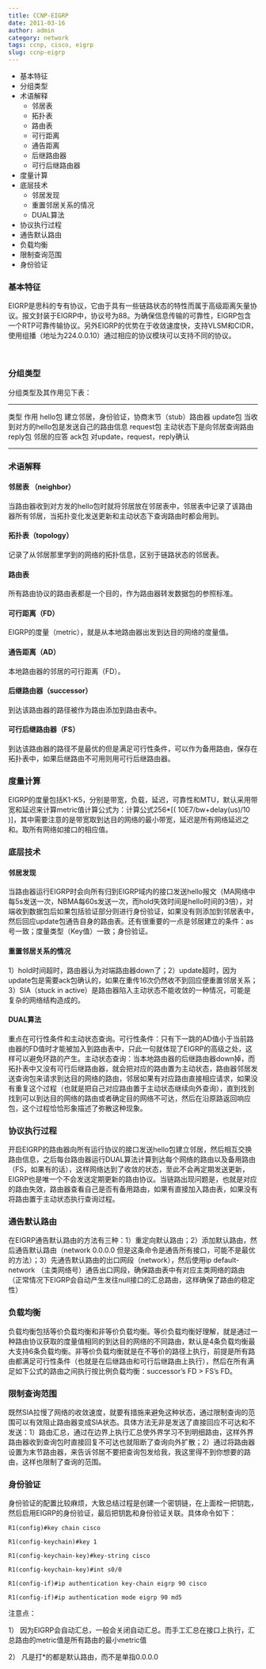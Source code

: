 ```yaml
---
title: CCNP-EIGRP
date: 2011-03-16
author: admin
category: network
tags: ccnp, cisco, eigrp
slug: ccnp-eigrp
---
```


-   基本特征
-   分组类型
-   术语解释
    -   邻居表
    -   拓扑表
    -   路由表
    -   可行距离
    -   通告距离
    -   后继路由器
    -   可行后继路由器
-   度量计算
-   底层技术
    -   邻居发现
    -   重置邻居关系的情况
    -   DUAL算法
-   协议执行过程
-   通告默认路由
-   负载均衡
-   限制查询范围
-   身份验证

### 基本特征

EIGRP是思科的专有协议，它由于具有一些链路状态的特性而属于高级距离矢量协议。报文封装于EIGRP中，协议号为88。为确保信息传输的可靠性，EIGRP包含一个RTP可靠传输协议。另外EIGRP的优势在于收敛速度快，支持VLSM和CIDR，使用组播（地址为224.0.0.10）通过相应的协议模块可以支持不同的协议。

 

### 分组类型

分组类型及其作用见下表：

  ----------- --------------------------------------------
  类型        作用
  hello包     建立邻居，身份验证，协商末节（stub）路由器
  update包    当收到对方的hello包是发送自己的路由信息
  request包   主动状态下是向邻居查询路由
  reply包     邻居的应答
  ack包       对update，request，reply确认
  ----------- --------------------------------------------

### 术语解释

#### **邻居表** （neighbor）

当路由器收到对方发的hello包时就将邻居放在邻居表中，邻居表中记录了该路由器所有邻居，当拓扑变化发送更新和主动状态下查询路由时都会用到。

#### **拓扑表**（topology）

记录了从邻居那里学到的网络的拓扑信息，区别于链路状态的邻居表。

#### **路由表**

所有路由协议的路由表都是一个目的，作为路由器转发数据包的参照标准。

#### **可行距离**（FD）

EIGRP的度量（metric），就是从本地路由器出发到达目的网络的度量值。

#### **通告距离**（AD）

本地路由器的邻居的可行距离（FD）。

#### **后继路由器**（successor）

到达该路由器的路径被作为路由添加到路由表中。

#### **可行后继路由器**（FS）

到达该路由器的路径不是最优的但是满足可行性条件，可以作为备用路由，保存在拓扑表中，如果后继路由不可用则用可行后继路由器。

### 度量计算

EIGRP的度量包括K1-K5，分别是带宽，负载，延迟，可靠性和MTU，默认采用带宽和延迟来计算metric值计算公式为：计算公式256\*[(
10E7/bw+delay(us)/10
)]，其中需要注意的是带宽取到达目的网络的最小带宽，延迟是所有网络延迟之和。取所有网络如接口的相应值。

### 底层技术

#### **邻居发现**

当路由器运行EIGRP时会向所有归到EIGRP域内的接口发送hello报文（MA网络中每5s发送一次，NBMA每60s发送一次，而hold失效时间是hello时间的3倍），对端收到数据包后如果包括验证部分则进行身份验证，如果没有则添加到邻居表中，然后回应update包通告自身的路由表。还有很重要的一点是邻居建立的条件：as号一致；度量类型（Key值）一致；身份验证。

#### **重置邻居关系的情况**

1）hold时间超时，路由器认为对端路由器down了；2）update超时，因为update包是需要ack包确认的，如果在重传16次仍然收不到回应便重置邻居关系；3）SIA（stuck
in
active）是路由器陷入主动状态不能收敛的一种情况，可能是复杂的网络结构造成的。

#### **DUAL算法**

重点在可行性条件和主动状态查询。可行性条件：只有下一跳的AD值小于当前路由器的FD值时才能被加入到路由表中，只此一句就体现了EIGRP的高级之处，这样可以避免环路的产生。主动状态查询：当本地路由器的后继路由器down掉，而拓扑表中又没有可行后继路由器，就会把对应的路由置为主动状态，路由器邻居发送查询包来请求到达目的网络的路由，邻居如果有对应路由直接相应请求，如果没有重复这个过程（也就是把自己对应路由置于主动状态继续向外查询），直到找到找到可以到达目的网络的路由或者确定目的网络不可达，然后在沿原路返回响应包，这个过程恰恰形象描述了弥散这种现象。

### 协议执行过程

开启EIGRP的路由器向所有运行协议的接口发送hello包建立邻居，然后相互交换路由信息，之后每台路由器运行DUAL算法计算到达每个网络的路由以及备用路由（FS，如果有的话），这样网络达到了收敛的状态，至此不会再定期发送更新，EIGRP也是唯一个不会发送定期更新的路由协议。当链路出现问题是，也就是对应的路由失效，路由器查看自己是否有备用路由，如果有直接加入路由表，如果没有将路由置于主动状态执行查询过程。

### 通告默认路由

在EIGRP通告默认路由的方法有三种：1）重定向默认路由；2）添加默认路由，然后通告默认路由（network
0.0.0.0
但是这条命令是通告所有接口，可能不是最优的方法）；3）先通告默认路由的出口网段（network），然后使用ip
default-network
（主类网络号）通告出口网段，确保路由表中有对应主类网络的路由（正常情况下EIGRP会自动产生发往null接口的汇总路由，这样确保了路由的稳定性）

### 负载均衡

负载均衡包括等价负载均衡和非等价负载均衡。等价负载均衡好理解，就是通过一种路由协议获取的度量值相同的到达目的网络的不同路由，默认是4条负载均衡最大支持6条负载均衡。非等价负载均衡就是在不等价的路径上执行，前提是所有路由都满足可行性条件（也就是在后继路由和可行后继路由上执行），然后在所有满足如下公式的路由之间执行按比例负载均衡：successor’s
FD \> FS’s FD。

### 限制查询范围

既然SIA拉慢了网络的收敛速度，就要有措施来避免这种状态，通过限制查询的范围可以有效阻止路由器变成SIA状态。具体方法无非是发送了直接回应不可达和不发送：1）路由汇总，通过在边界上执行汇总使外界学习不到明细路由，这样外界路由器收到查询包时直接回复不可达也就阻断了查询向外扩散；2）通过将路由器设置为末节路由器，来告诉邻居不要把查询包发给我，我这里得不到你想要的路由，这样也限制了查询的范围。

### 身份验证

身份验证的配置比较麻烦，大致总结过程是创建一个密钥链，在上面栓一把钥匙，然后启用EIGRP的身份验证，最后把钥匙和身份验证关联。具体命令如下：

    R1(config)#key chain cisco

    R1(config-keychain)#key 1

    R1(config-keychain-key)#key-string cisco

    R1(config-keychain-key)#int s0/0

    R1(config-if)#ip authentication key-chain eigrp 90 cisco

    R1(config-if)#ip authentication mode eigrp 90 md5

注意点：

1）
因为EIGRP会自动汇总，一般会关闭自动汇总。而手工汇总在接口上执行，汇总路由的metric值是所有路由的最小metric值

2） 凡是打\*的都是默认路由，而不是单指0.0.0.0

 
